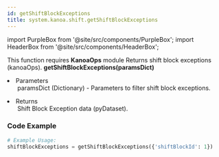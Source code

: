 ```yaml
---
id: getShiftBlockExceptions
title: system.kanoa.shift.getShiftBlockExceptions
---
```


import PurpleBox from '@site/src/components/PurpleBox';
import HeaderBox from '@site/src/components/HeaderBox';

<PurpleBox>This function requires <b>KanoaOps</b> module</PurpleBox>
<HeaderBox header="Description">Returns shift block exceptions (kanoaOps).</HeaderBox>
<HeaderBox header="Syntax">
    <b>getShiftBlockExceptions(paramsDict)</b>
    <li>Parameters <br />
        <ul>paramsDict (Dictionary) - Parameters to filter shift block exceptions.</ul>
    </li>
    <li>Returns <br />
        <ul>Shift Block Exception data (pyDataset).</ul>
    </li>
</HeaderBox>

### Code Example

```python
# Example Usage:
shiftBlockExceptions = getShiftBlockExceptions({'shiftBlockId': 1})
